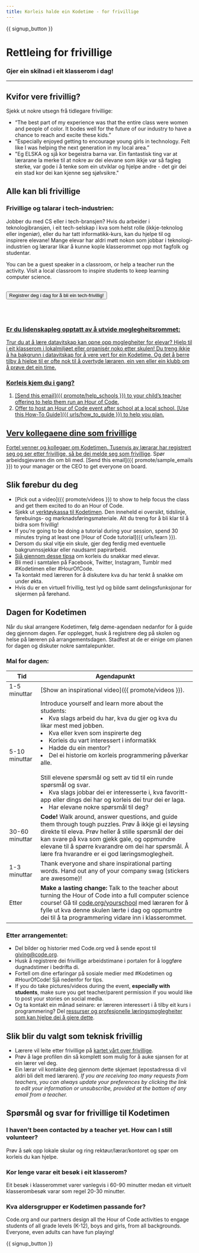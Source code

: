 ```yaml
---
title: Korleis halde ein Kodetime - for frivillige
---
```


{{ signup_button }}

# Rettleing for frivillige
### Gjer ein skilnad i eit klasserom i dag!

***

## Kvifor vere frivillig?
Sjekk ut nokre utsegn frå tidlegare frivillige:

- “The best part of my experience was that the entire class were women and people of color. It bodes well for the future of our industry to have a chance to reach and excite these kids.”
- “Especially enjoyed getting to encourage young girls in technology. Felt like I was helping the next generation in my local area.”
- "Eg ELSKA og sjå kor begeistra barna var. Ein fantastisk ting var at lærarane la merke til at nokre av dei elevane som ikkje var så fagleg sterke, var gode i å tenke som ein utviklar og hjelpe andre - det gir dei ein stad kor dei kan kjenne seg sjølvsikre."

## Alle kan bli frivillige
### Frivillige og talarar i tech-industrien:
Jobber du med CS eller i tech-bransjen? Hvis du arbeider i teknologibransjen, i eit tech-selskap i kva som helst rolle (ikkje-teknolog eller ingeniør), eller du har tatt informatikk-kurs, kan du hjelpe til og inspirere elevane! Mange elevar har aldri møtt nokon som jobbar i teknologi-industrien og lærarar likar å kunne kople klasserommet opp mot fagfolk og studentar.

You can be a guest speaker in a classroom, or help a teacher run the activity. Visit a local classroom to inspire students to keep learning computer science.
<br>
<br>

<a href="https://code.org/volunteer"><button>Registrer deg i dag for å bli ein tech-frivillig!</button>

<br>
<br>

### Er du lidenskapleg opptatt av å utvide moglegheitsrommet:
Trur du at å lære datavitskap kan opne opp moglegheiter for elevar? Hjelp til i eit klasserom i lokalmiljøet eller organisér noko etter skulen! Du treng ikkje å ha bakgrunn i datavitskap for å vere vert for ein Kodetime. Og det å berre tilby å hjelpe til er ofte nok til å overtyde læraren, ein ven eller ein klubb om å prøve det ein time.

### Korleis kjem du i gang?

1. [Send this email]({{ promote/help_schools }}) to your child’s teacher offering to help them run an Hour of Code.
2. Offer to host an Hour of Code event after school at a local school. [Use this How-To Guide]({{ urls/how_to_guide }}) to help you plan.

## Verv kollegaene dine som frivillige
Fortel venner og kollegaer om Kodetimen. Tusenvis av lærarar har registrert seg og ser etter frivillige, så be dei [melde seg som frivillige](https://code.org/volunteer). Spør arbeidsgjevaren din om bli med. [Send this email]({{ promote/sample_emails }}) to your manager or the CEO to get everyone on board.

## Slik førebur du deg
- [Pick out a video]({{ promote/videos }}) to show to help focus the class and get them excited to do an Hour of Code.
- Sjekk ut [ verktøykassa til Kodetimen](/files/hoc-volunteer-toolkit.pdf). Den inneheld ei oversikt, tidslinje, førebuings- og marknadsføringsmateriale. Alt du treng for å bli klar til å bidra som frivillig!
- If you're going to be doing a tutorial during your session, spend 30 minutes trying at least one [Hour of Code tutorial]({{ urls/learn }}).
- Dersom du skal vitje ein skule, gjer deg ferdig med eventuelle bakgrunnssjekkar eller naudsamt papirarbeid.
- [Sjå gjennom desse tipsa](https://code.org/files/CSTT_Volunteers.pdf) om korleis du snakkar med elevar.
- Bli med i samtalen på Facebook, Twitter, Instagram, Tumblr med #Kodetimen eller #HourOfCode.
- Ta kontakt med læreren for å diskutere kva du har tenkt å snakke om under økta.
- Hvis du er en virtuell frivillig, test lyd og bilde samt delingsfunksjonar for skjermen på førehand.

## Dagen for Kodetimen
Når du skal arrangere Kodetimen, følg døme-agendaen nedanfor for å guide deg gjennom dagen. Før opplegget, husk å registrere deg på skolen og helse på læreren på arrangementsdagen. Stadfest at de er einige om planen for dagen og diskuter nokre samtalepunkter.

### Mal for dagen:

| Tid            | Agendapunkt                                                                                                                                                                                                                                                                                                                                                             |
| -------------- | ----------------------------------------------------------------------------------------------------------------------------------------------------------------------------------------------------------------------------------------------------------------------------------------------------------------------------------------------------------------------- |
| 1-5 minuttar   | [Show an inspirational video]({{ promote/videos }}).                                                                                                                                                                                                                                                                                                                    |
| 5-10 minuttar  | Introduce yourself and learn more about the students: </ul><li>Kva slags arbeid du har, kva du gjer og kva du likar mest med jobben.</li><li>Kva eller kven som inspirerte deg</li><li>Korleis du vart interessert i informatikk</li><li>Hadde du ein mentor?</li><li>Del ei historie om korleis programmering påverkar alle.</li><br>Still elevene spørsmål og sett av tid til ein runde spørsmål og svar.</br> <li> Kva slags jobbar dei er interesserte i, kva favoritt-app eller dings dei har og korleis dei trur dei er laga. </li><li> Har elevane nokre spørsmål til deg?</ul> |
| 30-60 minuttar | **Code!** Walk around, answer questions, and guide them through tough puzzles. Prøv å ikkje gi ei løysing direkte til eleva. Prøv heller å stille spørsmål der dei kan svare på kva som gjekk gale, og oppmundre elevane til å spørre kvarandre om dei har spørsmål. Å lære fra hvarandre er ei god læringsmoglegheit.                                                  |
| 1-3 minuttar   | Thank everyone and share inspirational parting words. Hand out any of your company swag (stickers are awesome)!                                                                                                                                                                                                                                                         |
| Etter          | **Make a lasting change:** Talk to the teacher about turning the Hour of Code into a full computer science course! Gå til [ code.org/yourschool](https://code.org/yourschool) med læraren for å fylle ut kva denne skulen lærte i dag og oppmuntre dei til å ta programmering vidare inn i klasserommet.                                                                |

### Etter arrangementet:
- Del bilder og historier med Code.org ved å sende epost til giving@code.org.
- Husk å registrere dei frivillige arbeidstimane i portalen for å loggføre dugnadstimer i bedrifta di.
- Fortell om dine erfaringar på sosiale medier med #Kodetimen og #HourOfCode! Sjå nedenfor for tips.
- If you do take pictures/videos during the event, **especially with students**, make sure you get teacher/parent permission if you would like to post your stories on social media.
- Og ta kontakt ein månad seinare: er læreren interessert i å tilby eit kurs i programmering? Del [ ressurser og profesjonelle læringsmoglegheiter som kan hjelpe dei å gjere dette](https://code.org/yourschool).

## Slik blir du valgt som teknisk frivillig
- Lærere vil leite etter frivillige på [kartet vårt over frivillige](/volunteer/local).
- Prøv å lage profilen din så komplett som mulig for å auke sjansen for at ein lærer vel deg.
- Ein lærar vil kontakte deg gjennom dette skjemaet (epostadressa di vil aldri bli delt med læraren). *If you are receiving too many requests from teachers, you can always update your preferences by clicking the link to edit your information or unsubscribe, provided at the bottom of any email from a teacher.*

## Spørsmål og svar for frivillige til Kodetimen

### I haven't been contacted by a teacher yet. How can I still volunteer?
Prøv å søk opp lokale skular og ring rektøur/lærar/kontoret og spør om korleis du kan hjelpe.

### Kor lenge varar eit besøk i eit klasserom?
Eit besøk i klasserommet varer vanlegvis i 60-90 minutter medan eit virtuelt klasserombesøk varar som regel 20-30 minutter.

### Kva aldersgrupper er Kodetimen passande for?
Code.org and our partners design all the Hour of Code activities to engage students of all grade levels (K-12), boys and girls, from all backgrounds. Everyone, even adults can have fun playing!



{{ signup_button }}
